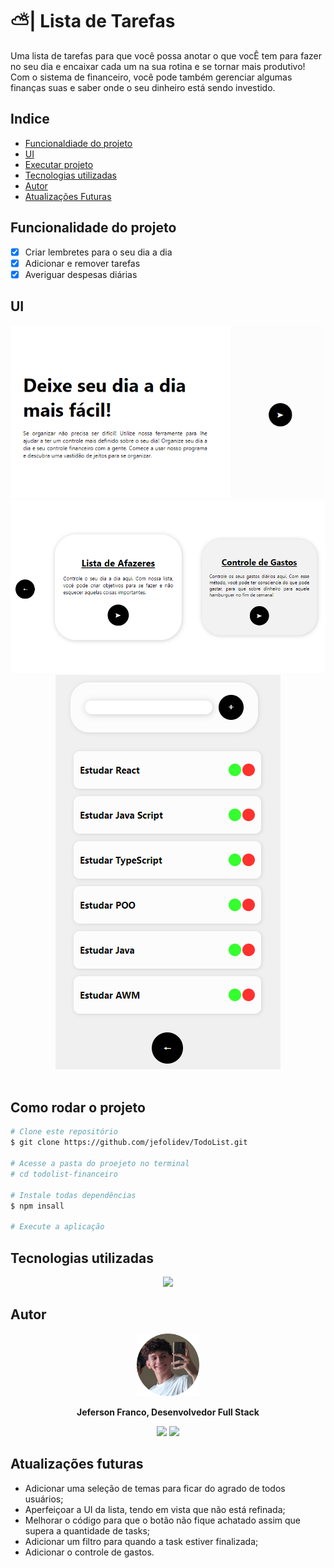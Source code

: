 # ⛅| Lista de Tarefas

 <p> Uma lista de tarefas para que você possa anotar o que vocÊ tem para fazer no seu dia e encaixar cada um na sua rotina e se tornar mais produtivo! Com o sistema de financeiro, você pode também gerenciar algumas finanças suas e saber onde o seu dinheiro está sendo investido. </b></p>

## Indice
- [Funcionaldiade do projeto](#Funcionalidade-do-projeto)
- [UI](#UI)
- [Executar projeto](#Como-rodar)
- [Tecnologias utilizadas](#Tecnologias-utilizadas)
- [Autor](#Autor)
- [Atualizações Futuras](#Atualizações-futuras)

## Funcionalidade do projeto

- [x] Criar lembretes para o seu dia a dia
- [x] Adicionar e remover tarefas
- [x] Averiguar despesas diárias

## UI
<div align = "center">
    <img src = './src/assets/main.png' alt = 'Interface de início'>
    <img src = './src/assets/choose.png' alt = 'Escolher entre a lsita de afazeres e a de gastos'>
    <img src = './src/assets/todo.png' alt = 'A Lista de Tarefas'>
</div>

<br>

## Como rodar o projeto

```bash
# Clone este repositório
$ git clone https://github.com/jefolidev/TodoList.git

# Acesse a pasta do proejeto no terminal
# cd todolist-financeiro

# Instale todas dependências
$ npm insall

# Execute a aplicação
```

## Tecnologias utilizadas 
<div align = center>
<img src = "https://skillicons.dev/icons?i=html,css,js,react">
</div>

## Autor
<div align = center>
 <img src = "./src/assets/fotominhacircle.png" style = "width: 100px;">
 <p> <b> Jeferson Franco, Desenvolvedor Full Stack </b> </p> 
 <a style = "text-decoration: none;" href = "https://www.linkedin.com/in/jeferson-franco-1349062b0/"> <img src = "https://skillicons.dev/icons?i=linkedin" style = "width: 20px;"> </a>
 <a style = "text-decoration: none;" href = "https://github.com/jefolidev"> <img src = "https://skillicons.dev/icons?i=github&theme=light" style = "width: 20px;"> </a>
</div>


## Atualizações futuras
- Adicionar uma seleção de temas para ficar do agrado de todos usuários;
- Aperfeiçoar a UI da lista, tendo em vista que não está refinada;
- Melhorar o código para que o botão não fique achatado assim que supera a quantidade de tasks;
- Adicionar um filtro para quando a task estiver finalizada;
- Adicionar o controle de gastos.
